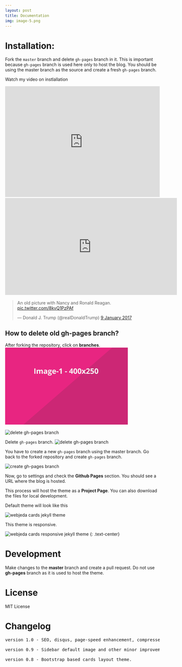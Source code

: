 ```yaml
---
layout: post
title: Documentation
img: image-5.png
---
```



# Installation:
Fork the ``master`` branch and delete ``gh-pages`` branch in it. This is important because ``gh-pages`` branch is used here only to host the blog. You should be using the master branch as the source and create a fresh ``gh-pages`` branch.

Watch my video on instlallation
<iframe width="100%" height="360" src="https://www.youtube.com/embed/T2nx6tj-ZH4?rel=0" frameborder="0" allowfullscreen></iframe>

<iframe width="560" height="315" src="https://www.youtube.com/embed/hHt3twW5_fI" frameborder="0" allowfullscreen></iframe>


<blockquote class="twitter-tweet" data-lang="en-gb"><p lang="en" dir="ltr">An old picture with Nancy and Ronald Reagan. <a href="https://t.co/8kvQ1PzPAf">pic.twitter.com/8kvQ1PzPAf</a></p>&mdash; Donald J. Trump (@realDonaldTrump) <a href="https://twitter.com/realDonaldTrump/status/818586286034485250">9 January 2017</a></blockquote>
<script async src="//platform.twitter.com/widgets.js" charset="utf-8"></script>

## How to delete old **gh-pages** branch?
After forking the repository, click on **branches**.
![delete gh-pages branch](/images/posts/image-1.png)

![delete gh-pages branch]({{site.baseurl}}/images/delete-github-branch.png)

Delete ``gh-pages`` branch.
![delete gh-pages branch]({{site.baseurl}}/images/delete-github-branch-2.png)

You have to create a new ``gh-pages`` branch using the master branch. Go back to the forked repository and create ``gh-pages`` branch.

![create gh-pages branch]({{site.baseurl}}/images/create-gh-pages-branch.JPG)

Now, go to settings and check the **Github Pages** section. You should see a URL where the blog is hosted.

This process will host the theme as a **Project Page**. You can also download the files for local development.

Default theme will look like this

![webjeda cards jekyll theme]({{site.baseurl}}/images/webjeda-cards-jekyll-theme-1.png)

This theme is responsive.

![webjeda cards responsive jekyll theme]({{site.baseurl}}/images/webjeda-cards-responsive-jekyll-theme-2.png)
{: .text-center}


# Development
Make changes to the **master** branch and create a pull request. Do not use **gh-pages** branch as it is used to host the theme.


# License
MIT License

# Changelog
<pre>
version 1.0 - SEO, disqus, page-speed enhancement, compressed html.

version 0.9 - Sidebar default image and other minor improvements.  

version 0.8 - Bootstrap based cards layout theme.
</pre>
